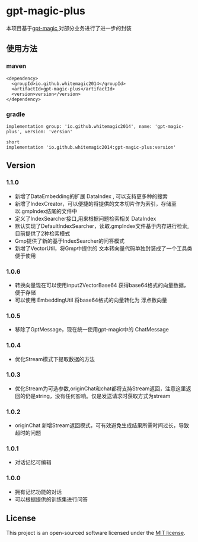 # gpt-magic-plus

本项目基于[gpt-magic](https://github.com/WhiteMagic2014/gpt-magic.git),对部分业务进行了进一步的封装

## 使用方法

### maven

```
<dependency>
  <groupId>io.github.whitemagic2014</groupId>
  <artifactId>gpt-magic-plus</artifactId>
  <version>version</version>
</dependency>
```

### gradle

```
implementation group: 'io.github.whitemagic2014', name: 'gpt-magic-plus', version: 'version'

short
implementation 'io.github.whitemagic2014:gpt-magic-plus:version'
```

## Version

### 1.1.0

- 新增了DataEmbedding的扩展 DataIndex , 可以支持更多种的搜索
- 新增了IndexCreator，可以便捷的将提供的文本切片作为索引，存储至 以.gmpIndex结尾的文件中
- 定义了IndexSearcher接口,用来根据问题检索相关 DataIndex
- 默认实现了DefaultIndexSearcher，读取.gmpIndex文件基于内存进行检索,目前提供了2种检索模式
- Gmp提供了新的基于IndexSearcher的问答模式
- 新增了VectorUtil，将Gmp中提供的 文本转向量代码单独封装成了一个工具类便于使用

### 1.0.6

- 转换向量现在可以使用input2VectorBase64 获得base64格式的向量数据，便于存储
- 可以使用 EmbeddingUtil 将base64格式的向量转化为 浮点数向量

### 1.0.5

- 移除了GptMessage，现在统一使用gpt-magic中的 ChatMessage

### 1.0.4

- 优化Stream模式下提取数据的方法

### 1.0.3

- 优化Stream为可选参数,originChat和chat都将支持Stream返回，注意这里返回的仍是string，没有任何影响。仅是发送请求时获取方式为stream

### 1.0.2

- originChat 新增Stream返回模式，可有效避免生成结果所需时间过长，导致超时的问题

### 1.0.1

- 对话记忆可编辑

### 1.0.0

- 拥有记忆功能的对话
- 可以根据提供的训练集进行问答

## License

This project is an open-sourced software licensed under the [MIT license](LICENSE).